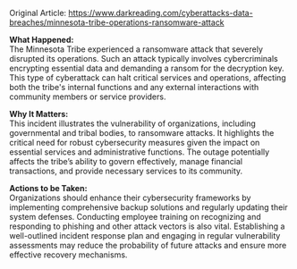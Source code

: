 Original Article: https://www.darkreading.com/cyberattacks-data-breaches/minnesota-tribe-operations-ransomware-attack

**What Happened:**  
The Minnesota Tribe experienced a ransomware attack that severely disrupted its operations. Such an attack typically involves cybercriminals encrypting essential data and demanding a ransom for the decryption key. This type of cyberattack can halt critical services and operations, affecting both the tribe's internal functions and any external interactions with community members or service providers.

**Why It Matters:**  
This incident illustrates the vulnerability of organizations, including governmental and tribal bodies, to ransomware attacks. It highlights the critical need for robust cybersecurity measures given the impact on essential services and administrative functions. The outage potentially affects the tribe’s ability to govern effectively, manage financial transactions, and provide necessary services to its community.

**Actions to be Taken:**  
Organizations should enhance their cybersecurity frameworks by implementing comprehensive backup solutions and regularly updating their system defenses. Conducting employee training on recognizing and responding to phishing and other attack vectors is also vital. Establishing a well-outlined incident response plan and engaging in regular vulnerability assessments may reduce the probability of future attacks and ensure more effective recovery mechanisms.